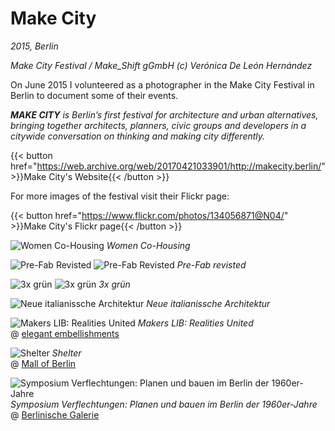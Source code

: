 # Make City

_2015, Berlin_

_Make City Festival / Make_Shift gGmbH (c) Verónica De León Hernández_

On June 2015 I volunteered as a photographer in the Make City Festival in Berlin to document some of their events.

_**MAKE CITY** is Berlin’s first festival for architecture and urban alternatives, bringing together architects, planners, civic groups and developers in a citywide conversation on thinking and making city differently._

{{< button href="https://web.archive.org/web/20170421033901/http://makecity.berlin/" >}}Make City's Website{{< /button >}}

For more images of the festival visit their Flickr page:

{{< button href="https://www.flickr.com/photos/134056871@N04/" >}}Make City's Flickr page{{< /button >}}

![Women Co-Housing](/images/make-city-00.jpg)
_Women Co-Housing_

![Pre-Fab Revisted](/images/make-city-01.jpg)
![Pre-Fab Revisted](/images/make-city-02.jpg)
_Pre-Fab revisted_

![3x grün](/images/make-city-03.jpg)
![3x grün](/images/make-city-04.jpg)
_3x grün_

![Neue italianissche Architektur](/images/make-city-05.jpg)
_Neue italianissche Architektur_

![Makers LIB: Realities United](/images/make-city-06.jpg)
_Makers LIB: Realities United_  
@ [elegant embellishments](http://www.elegantembellishments.net/)

![Shelter](/images/make-city-07.jpg)
_Shelter_  
@ [Mall of Berlin](https://www.mallofberlin.de/)

![Symposium Verflechtungen: Planen und bauen im Berlin der 1960er-Jahre](/images/make-city-08.jpg)
_Symposium Verflechtungen:_
_Planen und bauen im Berlin der 1960er-Jahre_  
@ [Berlinische Galerie](http://www.berlinischegalerie.de/)
